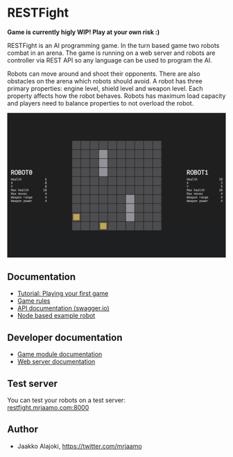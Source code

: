 # RESTFight

**Game is currently higly WIP! Play at your own risk :)**

RESTFight is an AI programming game. In the turn based game two robots combat in an arena. The game is running on a web server and robots are controller via REST API so any language can be used to program the AI.

Robots can move around and shoot their opponents. There are also obstacles on the arena which robots should avoid. A robot has three primary properties: engine level, shield level and weapon level. Each property affects how the robot behaves. Robots has maximum load capacity and players need to balance properties to not overload the robot.

![Screenshot](screenshot.png)


## Documentation

* [Tutorial: Playing your first game](docs/starting-the-server.md)
* [Game rules](game-rules.md)
* [API documentation (swagger.io)](https://app.swaggerhub.com/apis/jaamo/RESTFight/1.0.0)
* [Node based example robot](example-robot/README.md)

## Developer documentation

* [Game module documentation](restfight/README.md)
* [Web server documentation](main/README.md)

## Test server

You can test your robots on a test server:  
[restfight.mrjaamo.com:8000](restfight.mrjaamo.com:8000)

## Author

* Jaakko Alajoki, https://twitter.com/mrjaamo

